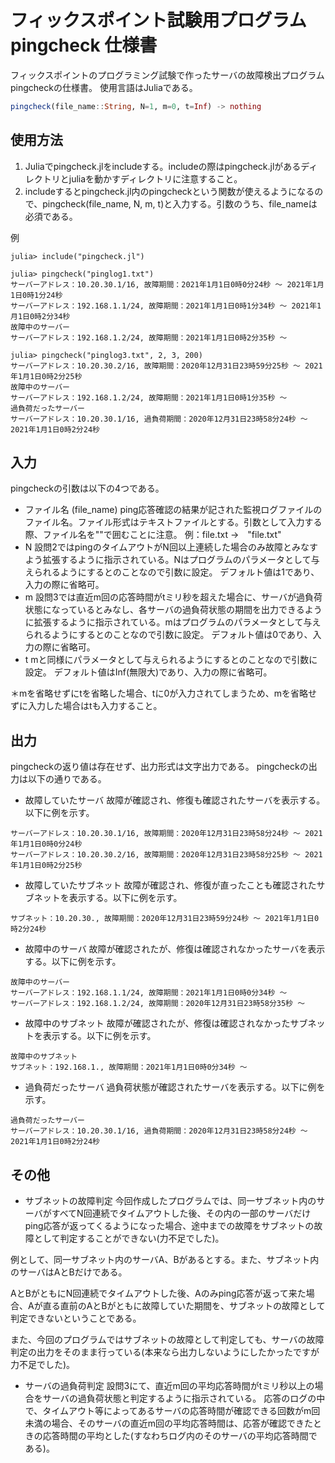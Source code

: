 # フィックスポイント試験用プログラム　pingcheck 仕様書

フィックスポイントのプログラミング試験で作ったサーバの故障検出プログラムpingcheckの仕様書。
使用言語はJuliaである。

```julia
pingcheck(file_name::String, N=1, m=0, t=Inf) -> nothing
```

## 使用方法
1. Juliaでpingcheck.jlをincludeする。includeの際はpingcheck.jlがあるディレクトリとjuliaを動かすディレクトリに注意すること。
2. includeするとpingcheck.jl内のpingcheckという関数が使えるようになるので、pingcheck(file_name, N, m, t)と入力する。引数のうち、file_nameは必須である。

例
```
julia> include("pingcheck.jl")

julia> pingcheck("pinglog1.txt")
サーバーアドレス：10.20.30.1/16, 故障期間：2021年1月1日0時0分24秒 ～ 2021年1月1日0時1分24秒
サーバーアドレス：192.168.1.1/24, 故障期間：2021年1月1日0時1分34秒 ～ 2021年1月1日0時2分34秒
故障中のサーバー
サーバーアドレス：192.168.1.2/24, 故障期間：2021年1月1日0時2分35秒 ～

julia> pingcheck("pinglog3.txt", 2, 3, 200)
サーバーアドレス：10.20.30.2/16, 故障期間：2020年12月31日23時59分25秒 ～ 2021年1月1日0時2分25秒
故障中のサーバー
サーバーアドレス：192.168.1.2/24, 故障期間：2021年1月1日0時1分35秒 ～
過負荷だったサーバー
サーバーアドレス：10.20.30.1/16, 過負荷期間：2020年12月31日23時58分24秒 ～ 2021年1月1日0時2分24秒
```

## 入力
pingcheckの引数は以下の4つである。

* ファイル名 (file_name)
ping応答確認の結果が記された監視ログファイルのファイル名。ファイル形式はテキストファイルとする。引数として入力する際、ファイル名を""で囲むことに注意。
例：file.txt →　"file.txt"
* N
設問2ではpingのタイムアウトがN回以上連続した場合のみ故障とみなすよう拡張するように指示されている。Nはプログラムのパラメータとして与えられるようにするとのことなので引数に設定。
デフォルト値は1であり、入力の際に省略可。
* m
設問3では直近m回の応答時間がtミリ秒を超えた場合に、サーバが過負荷状態になっているとみなし、各サーバの過負荷状態の期間を出力できるように拡張するように指示されている。mはプログラムのパラメータとして与えられるようにするとのことなので引数に設定。
デフォルト値は0であり、入力の際に省略可。
* t
mと同様にパラメータとして与えられるようにするとのことなので引数に設定。
デフォルト値はInf(無限大)であり、入力の際に省略可。

＊mを省略せずにtを省略した場合、tに0が入力されてしまうため、mを省略せずに入力した場合はtも入力すること。

## 出力
pingcheckの返り値は存在せず、出力形式は文字出力である。
pingcheckの出力は以下の通りである。

* 故障していたサーバ
故障が確認され、修復も確認されたサーバを表示する。以下に例を示す。
```
サーバーアドレス：10.20.30.1/16, 故障期間：2020年12月31日23時58分24秒 ～ 2021年1月1日0時0分24秒
サーバーアドレス：10.20.30.2/16, 故障期間：2020年12月31日23時58分25秒 ～ 2021年1月1日0時2分25秒
```

* 故障していたサブネット
故障が確認され、修復が直ったことも確認されたサブネットを表示する。以下に例を示す。
```
サブネット：10.20.30., 故障期間：2020年12月31日23時59分24秒 ～ 2021年1月1日0時2分24秒
```

* 故障中のサーバ
故障が確認されたが、修復は確認されなかったサーバを表示する。以下に例を示す。
```
故障中のサーバー
サーバーアドレス：192.168.1.1/24, 故障期間：2021年1月1日0時0分34秒 ～
サーバーアドレス：192.168.1.2/24, 故障期間：2020年12月31日23時58分35秒 ～
```

* 故障中のサブネット
故障が確認されたが、修復は確認されなかったサブネットを表示する。以下に例を示す。
```
故障中のサブネット
サブネット：192.168.1., 故障期間：2021年1月1日0時0分34秒 ～
```

* 過負荷だったサーバ
過負荷状態が確認されたサーバを表示する。以下に例を示す。
```
過負荷だったサーバー
サーバーアドレス：10.20.30.1/16, 過負荷期間：2020年12月31日23時58分24秒 ～ 2021年1月1日0時2分24秒
```

## その他
* サブネットの故障判定
今回作成したプログラムでは、同一サブネット内のサーバがすべてN回連続でタイムアウトした後、その内の一部のサーバだけping応答が返ってくるようになった場合、途中までの故障をサブネットの故障として判定することができない(力不足でした)。

例として、同一サブネット内のサーバA、Bがあるとする。また、サブネット内のサーバはAとBだけである。

AとBがともにN回連続でタイムアウトした後、Aのみping応答が返って来た場合、Aが直る直前のAとBがともに故障していた期間を、サブネットの故障として判定できないということである。

また、今回のプログラムではサブネットの故障として判定しても、サーバの故障判定の出力をそのまま行っている(本来なら出力しないようにしたかったですが力不足でした)。

* サーバの過負荷判定
設問3にて、直近m回の平均応答時間がtミリ秒以上の場合をサーバの過負荷状態と判定するように指示されている。
応答のログの中で、タイムアウト等によってあるサーバの応答時間が確認できる回数がm回未満の場合、そのサーバの直近m回の平均応答時間は、応答が確認できたときの応答時間の平均とした(すなわちログ内のそのサーバの平均応答時間である)。
